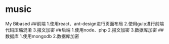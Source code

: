 # music
My Bibased
##前端
1.使用react、ant-design进行页面布局
2.使用gulp进行前端代码压缩混淆
3.报文加密
##后端
1.使用node、php
2.报文加密
3.数据库加密
##数据库
1.使用mongodb
2.数据库加密